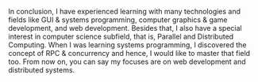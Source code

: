 In conclusion, I have experienced learning with many technologies and fields like GUI & systems programming, computer graphics & game development, and web development. Besides that, I also have a special interest in computer science subfield, that is, Parallel and Distributed Computing. When I was learning systems programming, I discovered the concept of RPC & concurrency and hence, I would like to master that field too. From now on, you can say my focuses are on web development and distributed systems.
